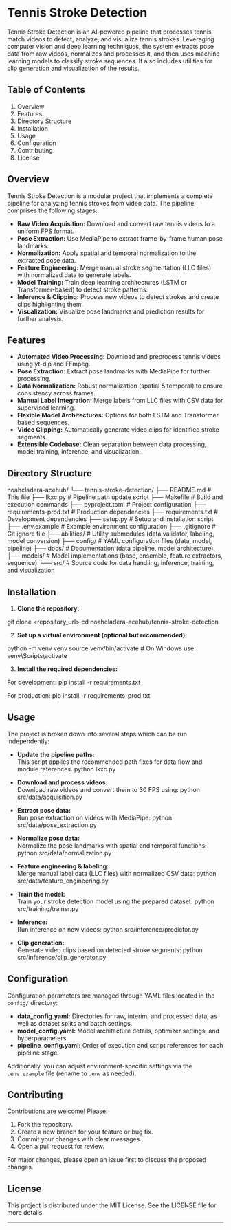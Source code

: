 # Tennis Stroke Detection

Tennis Stroke Detection is an AI-powered pipeline that processes tennis match videos to detect, analyze, and visualize tennis strokes. Leveraging computer vision and deep learning techniques, the system extracts pose data from raw videos, normalizes and processes it, and then uses machine learning models to classify stroke sequences. It also includes utilities for clip generation and visualization of the results.

## Table of Contents

1. Overview  
2. Features  
3. Directory Structure  
4. Installation  
5. Usage  
6. Configuration  
7. Contributing  
8. License

## Overview

Tennis Stroke Detection is a modular project that implements a complete pipeline for analyzing tennis strokes from video data. The pipeline comprises the following stages:

- **Raw Video Acquisition:** Download and convert raw tennis videos to a uniform FPS format.
- **Pose Extraction:** Use MediaPipe to extract frame-by-frame human pose landmarks.
- **Normalization:** Apply spatial and temporal normalization to the extracted pose data.
- **Feature Engineering:** Merge manual stroke segmentation (LLC files) with normalized data to generate labels.
- **Model Training:** Train deep learning architectures (LSTM or Transformer-based) to detect stroke patterns.
- **Inference & Clipping:** Process new videos to detect strokes and create clips highlighting them.
- **Visualization:** Visualize pose landmarks and prediction results for further analysis.

## Features

- **Automated Video Processing:** Download and preprocess tennis videos using yt-dlp and FFmpeg.
- **Pose Extraction:** Extract pose landmarks with MediaPipe for further processing.
- **Data Normalization:** Robust normalization (spatial & temporal) to ensure consistency across frames.
- **Manual Label Integration:** Merge labels from LLC files with CSV data for supervised learning.
- **Flexible Model Architectures:** Options for both LSTM and Transformer based sequences.
- **Video Clipping:** Automatically generate video clips for identified stroke segments.
- **Extensible Codebase:** Clean separation between data processing, model training, inference, and visualization.

## Directory Structure

noahcladera-acehub/
└── tennis-stroke-detection/
├── README.md # This file
├── lkxc.py # Pipeline path update script
├── Makefile # Build and execution commands
├── pyproject.toml # Project configuration
├── requirements-prod.txt # Production dependencies
├── requirements.txt # Development dependencies
├── setup.py # Setup and installation script
├── .env.example # Example environment configuration
├── .gitignore # Git ignore file
├── abilities/ # Utility submodules (data validator, labeling, model conversion)
├── config/ # YAML configuration files (data, model, pipeline)
├── docs/ # Documentation (data pipeline, model architecture)
├── models/ # Model implementations (base, ensemble, feature extractors, sequence)
└── src/ # Source code for data handling, inference, training, and visualization


## Installation

1. **Clone the repository:**

git clone <repository_url>
cd noahcladera-acehub/tennis-stroke-detection


2. **Set up a virtual environment (optional but recommended):**

python -m venv venv
source venv/bin/activate # On Windows use: venv\Scripts\activate


3. **Install the required dependencies:**

For development:
pip install -r requirements.txt

For production:
pip install -r requirements-prod.txt


## Usage

The project is broken down into several steps which can be run independently:

- **Update the pipeline paths:**  
This script applies the recommended path fixes for data flow and module references.
python lkxc.py


- **Download and process videos:**  
Download raw videos and convert them to 30 FPS using:
python src/data/acquisition.py


- **Extract pose data:**  
Run pose extraction on videos with MediaPipe:
python src/data/pose_extraction.py


- **Normalize pose data:**  
Normalize the pose landmarks with spatial and temporal functions:
python src/data/normalization.py


- **Feature engineering & labeling:**  
Merge manual label data (LLC files) with normalized CSV data:
python src/data/feature_engineering.py


- **Train the model:**  
Train your stroke detection model using the prepared dataset:
python src/training/trainer.py


- **Inference:**  
Run inference on new videos:
python src/inference/predictor.py


- **Clip generation:**  
Generate video clips based on detected stroke segments:
python src/inference/clip_generator.py


## Configuration

Configuration parameters are managed through YAML files located in the `config/` directory:

- **data_config.yaml:** Directories for raw, interim, and processed data, as well as dataset splits and batch settings.
- **model_config.yaml:** Model architecture details, optimizer settings, and hyperparameters.
- **pipeline_config.yaml:** Order of execution and script references for each pipeline stage.

Additionally, you can adjust environment-specific settings via the `.env.example` file (rename to `.env` as needed).

## Contributing

Contributions are welcome! Please:

1. Fork the repository.
2. Create a new branch for your feature or bug fix.
3. Commit your changes with clear messages.
4. Open a pull request for review.

For major changes, please open an issue first to discuss the proposed changes.

## License

This project is distributed under the MIT License. See the LICENSE file for more details.

---